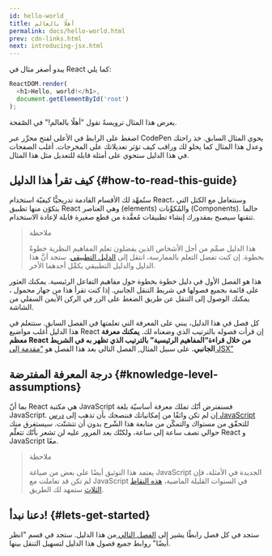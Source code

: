 ```yaml
---
id: hello-world
title: أهلًا بالعالم 
permalink: docs/hello-world.html
prev: cdn-links.html
next: introducing-jsx.html
---
```


يبدو أصغر مثال في React كما يلي:


```js
ReactDOM.render(
  <h1>Hello, world!</h1>,
  document.getElementById('root')
);
```

يعرض هذا المثال ترويسةً تقول "أهلًا بالعالم!" في الصّفحة. 

[](codepen://hello-world)

اضغط على الرابط في الأعلى لفتح محرِّر عبر CodePen يحوي المثال السابق. خذ راحتك وعدل هذا المثال كما يحلو لك وراقب كيف تؤثر تعديلاتك على المخرجات. أغلب الصفحات في هذا الدليل ستحوي على أمثلة قابلة للتعديل مثل هذا المثال.

## كيف تقرأ هذا الدليل {#how-to-read-this-guide}

ستُمهِّد لك الأقسام القادمة تدريجيًّا كيفيّة استخدام React، وسنتعامل مع الكتل التي يتكوّن منها تطبيق React وهي العناصر (elements) والمُكوِّنات (Components). حالما تتقنها سيصبح بمقدورك إنشاء تطبيقات مُعقَّدة من قطع صغيرة قابلة لإعادة الاستخدام.

>ملاحظة
>
>هذا الدليل صمِّم من أجل الأشخاص الذين يفضلون تعلم المفاهيم النظرية خطوةً بخطوة. إن كنت تفضل التعلم بالممارسة، انتقل إلى [الدليل التطبيقي](/tutorial/tutorial.html). ستجد أنَّ هذا الدليل والدليل التطبيقي يكمِّل أحدهما الأخر.

هذا هو الفصل الأول في دليل خطوة بخطوة حول مفاهيم التفاعل الرئيسية. يمكنك العثور على قائمة بجميع فصولها في شريط التنقل الجانبي. إذا كنت تقرأ هذا من جهاز محمول ، يمكنك الوصول إلى التنقل عن طريق الضغط على الزر في الركن الأيمن السفلي من الشاشة.

كل فصل في هذا الدليل، يبني على المعرفة التي تعلمتها في الفصل السابق. ستتعلم في هذا الدليل أغلب مواضيع React إن قرأت فصوله بالترتيب الذي وضعناه لك.  **يمكنك معرفة معظم React من خلال قراءة“المفاهيم الرئيسية”  بالترتيب الذي تظهر به في الشريط الجانبي.** على سبيل المثال, الفصل التالي بعد هذا الفصل هو [“مقدمة إلى JSX”](/docs/introducing-jsx.html) 

## درجة المعرفة المفترضة {#knowledge-level-assumptions}

بما أنّ React هي مكتبة JavaScript فسنفترض أنّك تملك معرفة أساسيّة بلغة JavaScript. إن لم تكن واثقًا من إمكانياتك فننصحك بأن تذهب إلى [ درس JavaScript](https://developer.mozilla.org/en-US/docs/Web/JavaScript/A_re-introduction_to_JavaScript)  للتحقّق من مستواك والتمكّن من متابعة هذا الشّرح بدون أن تتشتّت. سيستغرق منك حوالي نصف ساعة إلى ساعة، ولكنّك بعد المرور عليه لن تشعر بأنّك تتعلّم React و JavaScript معًا.

>ملاحظة
>
>يعتمد هذا التوثيق أيضًا على بعض من صياغة JavaScript الجديدة في الأمثلة، فإن لم تكن قد تعاملت مع JavaScript في السنوات القليلة الماضية، [هذه النقاط الثلاث](https://gist.github.com/gaearon/683e676101005de0add59e8bb345340c) ستمهد لك الطريق.


## دعنا نبدأ! {#lets-get-started}

ستجد في كل فصل رابطًا يشير إلى [ الفصل التالي ](/docs/introducing-jsx.html) من هذا الدليل. ستجد في قسم "انظر أيضًا" روابط جميع فصول هذا الدليل لتسهيل التنقل بينها.



